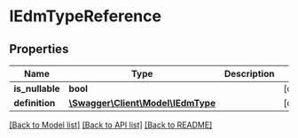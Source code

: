 # IEdmTypeReference

## Properties
Name | Type | Description | Notes
------------ | ------------- | ------------- | -------------
**is_nullable** | **bool** |  | [optional] 
**definition** | [**\Swagger\Client\Model\IEdmType**](IEdmType.md) |  | [optional] 

[[Back to Model list]](../../README.md#documentation-for-models) [[Back to API list]](../../README.md#documentation-for-api-endpoints) [[Back to README]](../../README.md)

